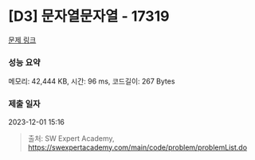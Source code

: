 # [D3] 문자열문자열 - 17319 

[문제 링크](https://swexpertacademy.com/main/code/problem/problemDetail.do?contestProbId=AYgEiwbKy48DFARP) 

### 성능 요약

메모리: 42,444 KB, 시간: 96 ms, 코드길이: 267 Bytes

### 제출 일자

2023-12-01 15:16



> 출처: SW Expert Academy, https://swexpertacademy.com/main/code/problem/problemList.do